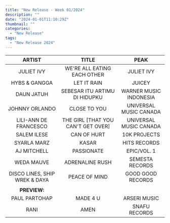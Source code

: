 ```yaml
---
title: "New Release - Week 01/2024"
description: ""
date: "2024-01-01T11:10:29Z"
thumbnail: ""
categories:
  - "New Release"
tags:
  - "New Release 2024"
---
```

<!--more-->
|ARTIST|TITLE|PEAK|
|:---:|:---:|:---:|
|JULIET IVY|WE'RE ALL EATING EACH OTHER|JULIET IVY|
|HYBS & GANGGA|LET IT RAIN|JUICEY|
|DAUN JATUH|SEBESAR ITU ARTIMU DI HIDUPKU|WARNER MUSIC INDONESIA|
|JOHNNY ORLANDO|CLOSE TO YOU|UNIVERSAL MUSIC CANADA|
|LILI-ANN DE FRANCESCO|THE GIRL [THAT YOU CAN'T GET OVER]|UNIVERSAL MUSIC CANADA|
|SALEM ILESE|CAN OF HURT|10K PROJECTS|
|SYARLA MARZ|KASAR|HITS RECORDS|
|AJ MITCHELL|PASSIONATE|EPIC/VOL. 1|
|WEDA MAUVE|ADRENALINE RUSH|SEMESTA RECORDS|
|DISCO LINES, SHIP WREK & DAYA|PEACE OF MIND|GOOD GOOD RECORDS|
| | | |
|**PREVIEW:**| | |
|PAUL PARTOHAP|MADE 4 U|ARSERI MUSIC|
|RANI|AMEN|SNAFU RECORDS|
